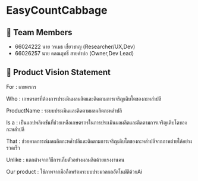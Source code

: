 # EasyCountCabbage
## 👥 Team Members
- 66024222 นาย วรเมธ เชี่ยวชาญ (Researcher/UX,Dev)
- 66026257 นาย ดลณฤทธิ์ สายคำบ่อ (Owner,Dev Lead)

## 🎯 Product Vision Statement

For : เกษตรกร

Who : เกษตรกรที่ต้องการประเมินผลผลิตและติดตามการเจริญเติบโตของกะหล่ำปลี

ProductName : ระบบประเมินและติดตามผลผลิตกะหล่ำปลี

Is a : เป็นแอปพลิเคชันที่ช่วยเหลือเกษตรกรในการประเมินผลผลิตและติดตามการเจริญเติบโตของกะหล่ำปลี

That : ช่วยคาดการณ์ผลผลิตกะหล่ำปลีและติดตามการเจริญเติบโตของกะหล่ำปลีจากภาพถ่ายได้อย่างรวดเร็ว

Unlike : แตกต่างจากวิธีการเก็บตัวอย่างผลผลิตด้วยแรงงานคน

Our product : ใช้ภาพจากมือถือพร้อมระบบประมวลผลอัตโนมัติด้วยAi
